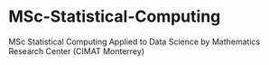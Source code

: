 # MSc-Statistical-Computing
MSc Statistical Computing Applied to Data Science by Mathematics Research Center (CIMAT Monterrey)
